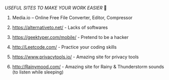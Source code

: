  *USEFUL SITES TO MAKE YOUR WORK EASIER* 🔰

1. Media.io – Online Free File Converter, Editor, Compressor

2. https://alternativeto.net/ - Lacks of softwares

3. https://geektyper.com/mobile/ - Pretend to be a hacker

4. http://Leetcode.com/ - Practice your coding skills

5. https://www.privacytools.io/ - Amazing site for privacy tools

6. http://Rainymood.com/ - Amazing site for Rainy & Thunderstorm sounds (to listen while sleeping)
